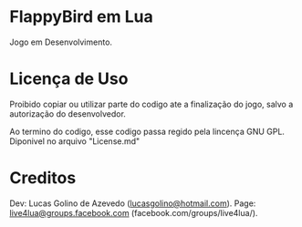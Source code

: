 FlappyBird em Lua
=======

Jogo em Desenvolvimento.

Licença de Uso 
=======
Proibido copiar ou utilizar parte do codigo ate a finalização do jogo, salvo a autorização do desenvolvedor.

Ao termino do codigo, esse codigo passa regido pela lincença GNU GPL. Diponivel no arquivo "License.md"

Creditos
=======

Dev: Lucas Golino de Azevedo (lucasgolino@hotmail.com).
Page: live4lua@groups.facebook.com (facebook.com/groups/live4lua/).
